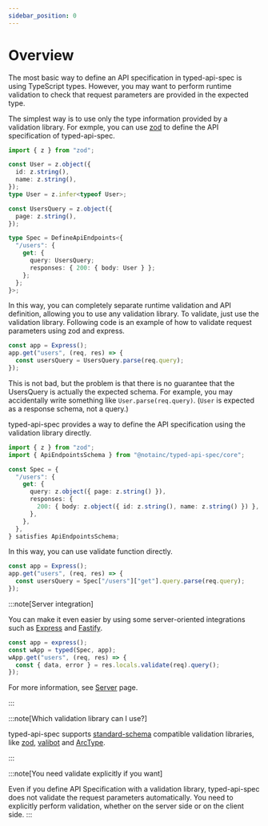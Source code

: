 ```yaml
---
sidebar_position: 0
---
```


# Overview

The most basic way to define an API specification in typed-api-spec is using TypeScript types.
However, you may want to perform runtime validation to check that request parameters are provided in the expected type.

The simplest way is to use only the type information provided by a validation library. For exmple, you can use [zod](https://zod.dev) to define the API specification of typed-api-spec.

```typescript
import { z } from "zod";

const User = z.object({
  id: z.string(),
  name: z.string(),
});
type User = z.infer<typeof User>;

const UsersQuery = z.object({
  page: z.string(),
});

type Spec = DefineApiEndpoints<{
  "/users": {
    get: {
      query: UsersQuery;
      responses: { 200: { body: User } };
    };
  };
}>;
```

In this way, you can completely separate runtime validation and API definition, allowing you to use any validation library.
To validate, just use the validation library. Following code is an example of how to validate request parameters using zod and express.

```typescript
const app = Express();
app.get("users", (req, res) => {
  const usersQuery = UsersQuery.parse(req.query);
});
```

This is not bad, but the problem is that there is no guarantee that the UsersQuery is actually the expected schema. For example, you may accidentally write something like `User.parse(req.query)`.
(`User` is expected as a response schema, not a query.)

typed-api-spec provides a way to define the API specification using the validation library directly.

```typescript
import { z } from "zod";
import { ApiEndpointsSchema } from "@notainc/typed-api-spec/core";

const Spec = {
  "/users": {
    get: {
      query: z.object({ page: z.string() }),
      responses: {
        200: { body: z.object({ id: z.string(), name: z.string() }) },
      },
    },
  },
} satisfies ApiEndpointsSchema;
```

In this way, you can use validate function directly.

```typescript
const app = Express();
app.get("users", (req, res) => {
  const usersQuery = Spec["/users"]["get"].query.parse(req.query);
});
```

:::note[Server integration]

You can make it even easier by using some server-oriented integrations such as [Express](/docs/server/express) and [Fastify](/docs/server/fastify).

```typescript
const app = express();
const wApp = typed(Spec, app);
wApp.get("users", (req, res) => {
  const { data, error } = res.locals.validate(req).query();
});
```

For more information, see [Server](/docs/category/server) page.

:::

:::note[Which validation library can I use?]

typed-api-spec supports [standard-schema](https://github.com/standard-schema/standard-schema) compatible validation libraries, like [zod](https://zod.dev), [valibot](https://valibot.dev) and [ArcType](https://arktype.io).

:::

:::note[You need validate explicitly if you want]

Even if you define API Specification with a validation library, typed-api-spec does not validate the request parameters automatically.
You need to explicitly perform validation, whether on the server side or on the client side.
:::
